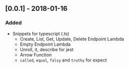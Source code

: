 ## [0.0.1] - 2018-01-16

### Added

- Snippets for typescript (.ts)
    - Create, List, Get, Update, Delete Endpoint Lambda
    - Empty Endpoint Lambda
    - Unroll, it, describe for jest
    - Arrow Function
    - `called`, `equal`, `falsy` and `truthy` for expect
